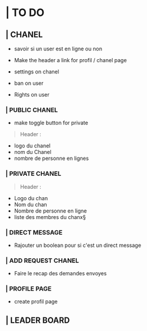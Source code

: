 # | TO DO

<!-- //////////////////////////////////////////////////////// -->
## | CHANEL

- savoir si un user est en ligne ou non 
- Make the header a link for profil / chanel page

- settings on chanel
- ban on user
- Rights on user <!-- Optionel -->

### | PUBLIC CHANEL

- make toggle button for private

> Header :
- logo du chanel
- nom du Chanel
- nombre de personne en lignes <!-- clicable pour details ?-->

### | PRIVATE CHANEL

> Header :
- Logo du chan
- Nom du chan 
- Nombre de personne en ligne 
- liste des membres du chanx§

### | DIRECT MESSAGE

- Rajouter un boolean pour si c'est un direct message

### | ADD REQUEST CHANEL

- Faire le recap des demandes envoyes

### | PROFILE PAGE

- create profil page 

<!-- LEADER BOARD -->

## | LEADER BOARD



<!-- OTHER -->
